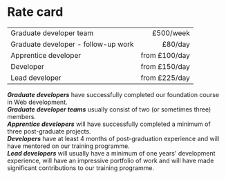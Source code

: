 # Rate card

|    |    |
|----|---:|
|Graduate developer team|£500/week|
|Graduate developer - follow-up work|£80/day|
|Apprentice developer|from £100/day|
|Developer|from £150/day|
|Lead developer|from £225/day|

***Graduate developers*** have  successfully completed our foundation course in Web development.    
***Graduate developer teams*** usually consist of two (or sometimes three) members.     
***Apprentice developers*** will have successfully completed a minimum of three post-graduate projects.    
***Developers*** have at least 4 months of post-graduation experience and will have mentored on our training programme.    
***Lead developers*** will usually have a minimum of one years' development experience, will have an impressive portfolio of work and will have made significant contributions to our training programme. 

